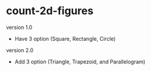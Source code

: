 # count-2d-figures

version 1.0
- Have 3 option (Square, Rectangle, Circle)

version 2.0
- Add 3 option (Triangle, Trapezoid, and Parallelogram)
